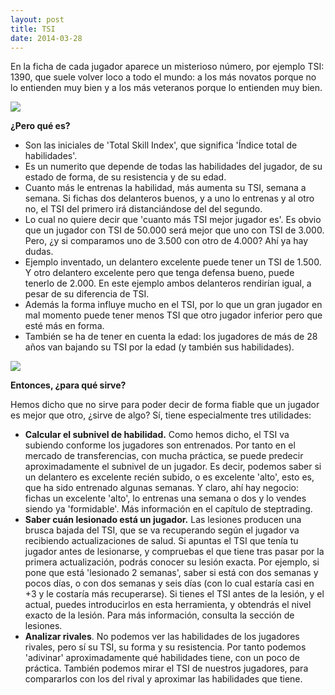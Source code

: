 ```yaml
---
layout: post
title: TSI
date: 2014-03-28
---
```


En la ficha de cada jugador aparece un misterioso número, por ejemplo TSI: 1390, que suele volver loco a todo el mundo: a los más novatos porque no lo entienden muy bien y a los más veteranos porque lo entienden muy bien.

![](http://i.imgur.com/aoNncpZ.jpg)

**¿Pero qué es?**

- Son las iniciales de 'Total Skill Index', que significa 'Índice total de habilidades'.
- Es un numerito que depende de todas las habilidades del jugador, de su estado de forma, de su resistencia y de su edad.
- Cuanto más le entrenas la habilidad, más aumenta su TSI, semana a semana. Si fichas dos delanteros buenos, y a uno lo entrenas y al otro no, el TSI del primero irá distanciándose del del segundo.
- Lo cual no quiere decir que 'cuanto más TSI mejor jugador es'. Es obvio que un jugador con TSI de 50.000 será mejor que uno con TSI de 3.000. Pero, ¿y si comparamos uno de 3.500 con otro de 4.000? Ahí ya hay dudas.
- Ejemplo inventado, un delantero excelente puede tener un TSI de 1.500. Y otro delantero excelente pero que tenga defensa bueno, puede tenerlo de 2.000. En este ejemplo ambos delanteros rendirían igual, a pesar de su diferencia de TSI.
- Además la forma influye mucho en el TSI, por lo que un gran jugador en mal momento puede tener menos TSI que otro jugador inferior pero que esté más en forma.
- También se ha de tener en cuenta la edad: los jugadores de más de 28 años van bajando su TSI por la edad (y también sus habilidades).

![](http://i.imgur.com/hUGAtyd.png)

**Entonces, ¿para qué sirve?**

Hemos dicho que no sirve para poder decir de forma fiable que un jugador es mejor que otro, ¿sirve de algo? Sí, tiene especialmente tres utilidades:

- **Calcular el subnivel de habilidad.** Como hemos dicho, el TSI va subiendo conforme los jugadores son entrenados. Por tanto en el mercado de transferencias, con mucha práctica, se puede predecir aproximadamente el subnivel de un jugador. Es decir, podemos saber si un delantero es excelente recién subido, o es excelente 'alto', esto es, que ha sido entrenado algunas semanas. Y claro, ahí hay negocio: fichas un excelente 'alto', lo entrenas una semana o dos y lo vendes siendo ya 'formidable'. Más información en el capítulo de steptrading.
- **Saber cuán lesionado está un jugador.** Las lesiones producen una brusca bajada del TSI, que se va recuperando según el jugador va recibiendo actualizaciones de salud. Si apuntas el TSI que tenía tu jugador antes de lesionarse, y compruebas el que tiene tras pasar por la primera actualización, podrás conocer su lesión exacta. Por ejemplo, si pone que está 'lesionado 2 semanas', saber si está con dos semanas y pocos días, o con dos semanas y seis días (con lo cual estaría casi en +3 y le costaría más recuperarse). Si tienes el TSI antes de la lesión, y el actual, puedes introducirlos en esta herramienta, y obtendrás el nivel exacto de la lesión. Para más información, consulta la sección de lesiones.
- **Analizar rivales**. No podemos ver las habilidades de los jugadores rivales, pero sí su TSI, su forma y su resistencia. Por tanto podemos 'adivinar' aproximadamente qué habilidades tiene, con un poco de práctica. También podemos mirar el TSI de nuestros jugadores, para compararlos con los del rival y aproximar las habilidades que tiene.

